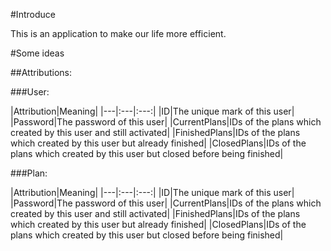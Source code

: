 #Introduce

This is an application to make our life more efficient.

#Some ideas

##Attributions:

###User:

|Attribution|Meaning|
|---|:---|:---:|
|ID|The unique mark of this user|
|Password|The password of this user|
|CurrentPlans|IDs of the plans which created by this user and still activated|
|FinishedPlans|IDs of the plans which created by this user but already finished|
|ClosedPlans|IDs of the plans which created by this user but closed before being finished|

###Plan:

|Attribution|Meaning|
|---|:---|:---:|
|ID|The unique mark of this user|
|Password|The password of this user|
|CurrentPlans|IDs of the plans which created by this user and still activated|
|FinishedPlans|IDs of the plans which created by this user but already finished|
|ClosedPlans|IDs of the plans which created by this user but closed before being finished|
